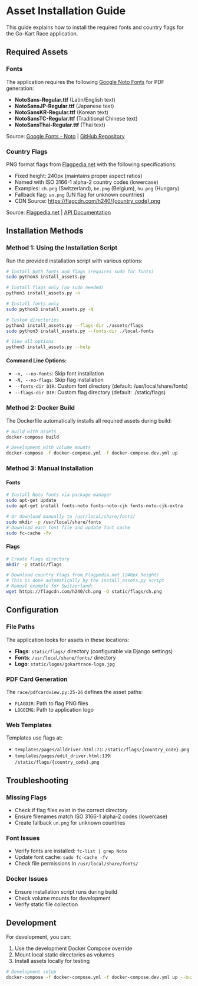 # Asset Installation Guide

This guide explains how to install the required fonts and country flags for the Go-Kart Race application.

## Required Assets

### Fonts
The application requires the following [Google Noto Fonts](https://fonts.google.com/noto) for PDF generation:
- **NotoSans-Regular.ttf** (Latin/English text)
- **NotoSansJP-Regular.ttf** (Japanese text)
- **NotoSansKR-Regular.ttf** (Korean text)
- **NotoSansTC-Regular.ttf** (Traditional Chinese text)
- **NotoSansThai-Regular.ttf** (Thai text)

Source: [Google Fonts - Noto](https://fonts.google.com/noto) | [GitHub Repository](https://github.com/googlefonts/noto-fonts)

### Country Flags
PNG format flags from [Flagpedia.net](https://flagpedia.net) with the following specifications:
- Fixed height: 240px (maintains proper aspect ratios)
- Named with ISO 3166-1 alpha-2 country codes (lowercase)
- Examples: `ch.png` (Switzerland), `be.png` (Belgium), `hu.png` (Hungary)
- Fallback flag: `un.png` (UN flag for unknown countries)
- CDN Source: https://flagcdn.com/h240/{country_code}.png

Source: [Flagpedia.net](https://flagpedia.net) | [API Documentation](https://flagpedia.net/download/api)

## Installation Methods

### Method 1: Using the Installation Script

Run the provided installation script with various options:

```bash
# Install both fonts and flags (requires sudo for fonts)
sudo python3 install_assets.py

# Install flags only (no sudo needed)
python3 install_assets.py -n

# Install fonts only
sudo python3 install_assets.py -N

# Custom directories
python3 install_assets.py --flags-dir ./assets/flags
sudo python3 install_assets.py --fonts-dir ./local-fonts

# View all options
python3 install_assets.py --help
```

#### Command Line Options:
- `-n, --no-fonts`: Skip font installation
- `-N, --no-flags`: Skip flag installation
- `--fonts-dir DIR`: Custom font directory (default: /usr/local/share/fonts)
- `--flags-dir DIR`: Custom flag directory (default: ./static/flags)

### Method 2: Docker Build

The Dockerfile automatically installs all required assets during build:

```bash
# Build with assets
docker-compose build

# Development with volume mounts
docker-compose -f docker-compose.yml -f docker-compose.dev.yml up
```

### Method 3: Manual Installation

#### Fonts
```bash
# Install Noto fonts via package manager
sudo apt-get update
sudo apt-get install fonts-noto fonts-noto-cjk fonts-noto-cjk-extra

# Or download manually to /usr/local/share/fonts/
sudo mkdir -p /usr/local/share/fonts
# Download each font file and update font cache
sudo fc-cache -fv
```

#### Flags
```bash
# Create flags directory
mkdir -p static/flags

# Download country flags from Flagpedia.net (240px height)
# This is done automatically by the install_assets.py script
# Manual example for Switzerland:
wget https://flagcdn.com/h240/ch.png -O static/flags/ch.png
```

## Configuration

### File Paths
The application looks for assets in these locations:

- **Flags**: `static/flags/` directory (configurable via Django settings)
- **Fonts**: `/usr/local/share/fonts/` directory
- **Logo**: `static/logos/gokartrace-logo.jpg`

### PDF Card Generation
The `race/pdfcardview.py:25-26` defines the asset paths:
- `FLAGDIR`: Path to flag PNG files
- `LOGOIMG`: Path to application logo

### Web Templates
Templates use flags at:
- `templates/pages/alldriver.html:71`: `/static/flags/{country_code}.png`
- `templates/pages/edit_driver.html:139`: `/static/flags/{country_code}.png`

## Troubleshooting

### Missing Flags
- Check if flag files exist in the correct directory
- Ensure filenames match ISO 3166-1 alpha-2 codes (lowercase)
- Create fallback `un.png` for unknown countries

### Font Issues
- Verify fonts are installed: `fc-list | grep Noto`
- Update font cache: `sudo fc-cache -fv`
- Check file permissions in `/usr/local/share/fonts/`

### Docker Issues
- Ensure installation script runs during build
- Check volume mounts for development
- Verify static file collection

## Development

For development, you can:

1. Use the development Docker Compose override
2. Mount local static directories as volumes
3. Install assets locally for testing

```bash
# Development setup
docker-compose -f docker-compose.yml -f docker-compose.dev.yml up --build
```